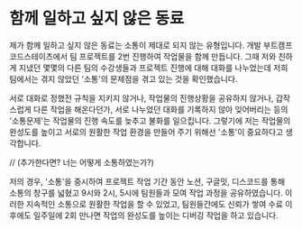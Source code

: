 # 함께 일하고 싶지 않은 동료

제가 함께 일하고 싶지 않은 동료는 소통이 제대로 되지 않는 유형입니다. 개발 부트캠프 코드스테이츠에서 팀 프로젝트를 2번 진행하여 작업물을 함께 만듭니다. 그때 저와 친하게 지냈던 몇몇의 다른 팀의 수강생들과 프로젝트 진행에 대해 대화를 나누었는데 저희 팀에서는 겪지 않았던 '소통'의 문제점을 겪고 있는 것을 확인했습니다.   

서로 대화로 정했전 규칙을 지키지 않거나, 작업물의 진행상황을 공유하지 않거나, 갑작스럽게 다른 작업을 해온다던가, 서로 나누었던 대화를 기록하지 않아 잊어버리는 등의 '소통문제'는 작업물의 진행 속도를 늦추고 불화를 일으킵니다. 그렇기에 저는 작업물의 완성도를 높이고 서로의 원활한 작업 환경을 만들어 주기 위해선 '소통'이 중요하다고 생각합니다.   

// (추가한다면? 너는 어떻게 소통하였는가?)

저의 경우, '소통'을 중시하여 프로젝트 작업 기간 동안 노션, 구글밋, 디스코드를 통해 소통의 창구를 넓혔고 9시와 2시, 5시에 팀원들과 모여 작업 과정을 공유하였습니다. 이러한 지속적인 소통으로 원활한 작업을 할 수 있었고, 팀원들간에도 신뢰가 쌓여 수료 이후에도 일주일에 2회 만나면 작업의 완성도를 높이는 디버깅 작업을 하고 있습니다.   
